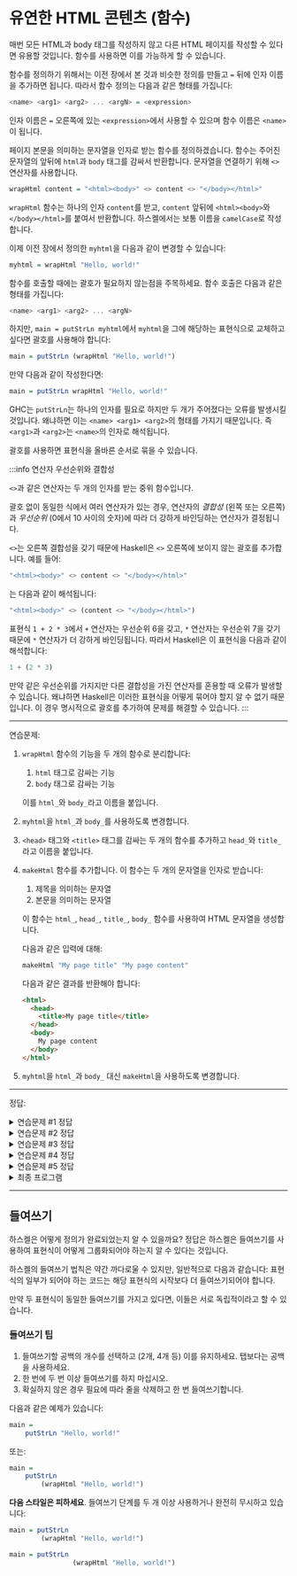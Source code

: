 # 유연한 HTML 콘텐츠 (함수)

매번 모든 HTML과 body 태그를 작성하지 않고 다른 HTML 페이지를 작성할 수 있다면 유용할 것입니다.
함수를 사용하면 이를 가능하게 할 수 있습니다.

함수를 정의하기 위해서는 이전 장에서 본 것과 비슷한 정의를 만들고 `=` 뒤에 인자 이름을 추가하면 됩니다.
따라서 함수 정의는 다음과 같은 형태를 가집니다:

```haskell
<name> <arg1> <arg2> ... <argN> = <expression>
```

인자 이름은 `=` 오른쪽에 있는 `<expression>`에서 사용할 수 있으며 함수 이름은 `<name>`이 됩니다.

페이지 본문을 의미하는 문자열을 인자로 받는 함수를 정의하겠습니다.
함수는 주어진 문자열의 앞뒤에 `html`과 `body` 태그를 감싸서 반환합니다.
문자열을 연결하기 위해 `<>` 연산자를 사용합니다.

```haskell
wrapHtml content = "<html><body>" <> content <> "</body></html>"
```

`wrapHtml` 함수는 하나의 인자 `content`를 받고, `content` 앞뒤에 `<html><body>`와 `</body></html>`를 붙여서 반환합니다.
하스켈에서는 보통 이름을 `camelCase`로 작성합니다.

이제 이전 장에서 정의한 `myhtml`을 다음과 같이 변경할 수 있습니다:

```haskell
myhtml = wrapHtml "Hello, world!"
```

함수를 호출할 때에는 괄호가 필요하지 않는점을 주목하세요. 함수 호출은 다음과 같은 형태를 가집니다:

```haskell
<name> <arg1> <arg2> ... <argN>
```

하지만, `main = putStrLn myhtml`에서 `myhtml`을 그에 해당하는 표현식으로 교체하고 싶다면 괄호를 사용해야 합니다:

```haskell
main = putStrLn (wrapHtml "Hello, world!")
```

만약 다음과 같이 작성한다면:

```haskell
main = putStrLn wrapHtml "Hello, world!"
```

GHC는 `putStrLn`는 하나의 인자를 필요로 하지만 두 개가 주어졌다는 오류를 발생시킬 것입니다.
왜냐하면 이는 `<name> <arg1> <arg2>`의 형태를 가지기 때문입니다.
즉 `<arg1>`과 `<arg2>`는 `<name>`의 인자로 해석됩니다.

괄호를 사용하면 표현식을 올바른 순서로 묶을 수 있습니다.

:::info 연산자 우선순위와 결합성

`<>`과 같은 연산자는 두 개의 인자를 받는 중위 함수입니다.

괄호 없이 동일한 식에서 여러 연산자가 있는 경우, 연산자의 _결합성_ (왼쪽 또는 오른쪽)과 _우선순위_ (0에서 10 사이의 숫자)에 따라 더 강하게 바인딩하는 연산자가 결정됩니다.

`<>`는 오른쪽 결합성을 갖기 때문에 Haskell은 `<>` 오른쪽에 보이지 않는 괄호를 추가합니다. 예를 들어:

```haskell
"<html><body>" <> content <> "</body></html>"
```

는 다음과 같이 해석됩니다:

```haskell
"<html><body>" <> (content <> "</body></html>")
```

표현식 `1 + 2 * 3`에서 `+` 연산자는 우선순위 6을 갖고, `*` 연산자는 우선순위 7을 갖기 때문에 `*` 연산자가 더 강하게 바인딩됩니다.
따라서 Haskell은 이 표현식을 다음과 같이 해석합니다:

```haskell
1 + (2 * 3)
```

만약 같은 우선순위를 가지지만 다른 결합성을 가진 연산자를 혼용할 때 오류가 발생할 수 있습니다.
왜냐하면 Haskell은 이러한 표현식을 어떻게 묶어야 할지 알 수 없기 때문입니다.
이 경우 명시적으로 괄호를 추가하여 문제를 해결할 수 있습니다.
:::

---

연습문제:

1. `wrapHtml` 함수의 기능을 두 개의 함수로 분리합니다:

   1. `html` 태그로 감싸는 기능
   2. `body` 태그로 감싸는 기능

   이를 `html_`와 `body_`라고 이름을 붙입니다.

2. `myhtml`을 `html_`과 `body_`를 사용하도록 변경합니다.
3. `<head>` 태그와 `<title>` 태그를 감싸는 두 개의 함수를 추가하고 `head_`와 `title_`라고 이름을 붙입니다.
4. `makeHtml` 함수를 추가합니다. 이 함수는 두 개의 문자열을 인자로 받습니다:

   1. 제목을 의미하는 문자열
   2. 본문을 의미하는 문자열

   이 함수는 `html_`, `head_`, `title_`, `body_` 함수를 사용하여 HTML 문자열을 생성합니다.

   다음과 같은 입력에 대해:

   ```haskell
   makeHtml "My page title" "My page content"
   ```

   다음과 같은 결과를 반환해야 합니다:

   ```html
   <html>
     <head>
       <title>My page title</title>
     </head>
     <body>
       My page content
     </body>
   </html>
   ```

5. `myhtml`을 `html_`과 `body_` 대신 `makeHtml`을 사용하도록 변경합니다.

---

정답:

<details>
  <summary>연습문제 #1 정답</summary>

```haskell
html_ content = "<html>" <> content <> "</html>"

body_ content = "<body>" <> content <> "</body>"
```

</details>

<details>
  <summary>연습문제 #2 정답</summary>

```haskell
myhtml = html_ (body_ "Hello, world!")
```

</details>

<details>
  <summary>연습문제 #3 정답</summary>

```haskell
head_ content = "<head>" <> content <> "</head>"

title_ content = "<title>" <> content <> "</title>"
```

</details>

<details>
  <summary>연습문제 #4 정답</summary>

```haskell
makeHtml title content = html_ (head_ (title_ title) <> body_ content)
```

</details>

<details>
  <summary>연습문제 #5 정답</summary>

```haskell
myhtml = makeHtml "Hello title" "Hello, world!"
```

</details>

<details>
  <summary>최종 프로그램</summary>

```haskell title="hello.hs"
main = putStrLn myhtml

myhtml = makeHtml "Hello title" "Hello, world!"

makeHtml title content = html_ (head_ (title_ title) <> body_ content)

html_ content = "<html>" <> content <> "</html>"

body_ content = "<body>" <> content <> "</body>"

head_ content = "<head>" <> content <> "</head>"

title_ content = "<title>" <> content <> "</title>"
```

이제 `hello.hs` 프로그램을 실행하고 출력을 파일로 파이프라인으로 전달하고 브라우저에서 열 수 있습니다:

```sh
runghc hello.hs > hello.html
firefox hello.html
```

이제 `Hello, world!`가 페이지에 표시되고 페이지의 제목이 `Hello title`로 표시됩니다.

</details>

---

## 들여쓰기

하스켈은 어떻게 정의가 완료되었는지 알 수 있을까요?
정답은 하스켈은 들여쓰기를 사용하여 표현식이 어떻게 그룹화되어야 하는지 알 수 있다는 것입니다.

하스켈의 들여쓰기 법칙은 약간 까다로울 수 있지만, 일반적으로 다음과 같습니다:
표현식의 일부가 되어야 하는 코드는 해당 표현식의 시작보다 더 들여쓰기되어야 합니다.

만약 두 표현식이 동일한 들여쓰기를 가지고 있다면, 이들은 서로 독립적이라고 할 수 있습니다.

### 들여쓰기 팁

1. 들여쓰기할 공백의 개수를 선택하고 (2개, 4개 등) 이를 유지하세요.
   탭보다는 공백을 사용하세요.
2. 한 번에 두 번 이상 들여쓰기를 하지 마십시오.
3. 확실하지 않은 경우 필요에 따라 줄을 삭제하고 한 번 들여쓰기합니다.

다음과 같은 예제가 있습니다:

```haskell
main =
    putStrLn "Hello, world!"
```

또는:

```haskell
main =
    putStrLn
        (wrapHtml "Hello, world!")
```

**다음 스타일은 피하세요**. 들여쓰기 단계를 두 개 이상 사용하거나 완전히 무시하고 있습니다:

```haskell
main = putStrLn
        (wrapHtml "Hello, world!")
```

```haskell
main = putStrLn
                (wrapHtml "Hello, world!")
```
